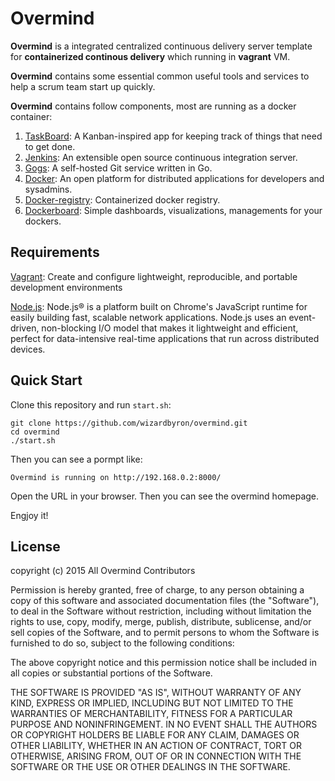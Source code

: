 Overmind
===========

__Overmind__ is a integrated centralized continuous delivery server template for __containerized continous delivery__ which running in **vagrant** VM.

__Overmind__ contains some essential common useful tools and services to help a scrum team start up quickly.

__Overmind__ contains follow components, most are running as a docker container:

1. [TaskBoard](https://github.com/kiswa/TaskBoard): A Kanban-inspired app for keeping track of things that need to get done.
2. [Jenkins](https://jenkins-ci.org/): An extensible open source continuous integration server.
3. [Gogs](http://gogs.io/): A self-hosted Git service written in Go.
4. [Docker](http://www.docker.io): An open platform for distributed applications for developers and sysadmins.
5. [Docker-registry](https://registry.hub.docker.com/_/registry/): Containerized docker registry.
6. [Dockerboard](https://registry.hub.docker.com/u/dockerboard/dockerboard/): Simple dashboards, visualizations, managements for your dockers. 

Requirements
----------

[Vagrant](https://www.vagrantup.com/): Create and configure lightweight, reproducible, and portable development environments

[Node.js](https://nodejs.org/): Node.js® is a platform built on Chrome's JavaScript runtime for easily building fast, scalable network applications. Node.js uses an event-driven, non-blocking I/O model that makes it lightweight and efficient, perfect for data-intensive real-time applications that run across distributed devices.


Quick Start
----------
Clone this 	repository and run `start.sh`:

```
git clone https://github.com/wizardbyron/overmind.git
cd overmind
./start.sh
```
Then you can see a pormpt like:

```
Overmind is running on http://192.168.0.2:8000/

```

Open the URL in your browser. Then you can see the overmind homepage.

Engjoy it!

License
----------

copyright (c) 2015 All Overmind Contributors

Permission is hereby granted, free of charge, to any person obtaining a copy
of this software and associated documentation files (the "Software"), to deal
in the Software without restriction, including without limitation the rights
to use, copy, modify, merge, publish, distribute, sublicense, and/or sell
copies of the Software, and to permit persons to whom the Software is
furnished to do so, subject to the following conditions:

The above copyright notice and this permission notice shall be included in
all copies or substantial portions of the Software.

THE SOFTWARE IS PROVIDED "AS IS", WITHOUT WARRANTY OF ANY KIND, EXPRESS OR
IMPLIED, INCLUDING BUT NOT LIMITED TO THE WARRANTIES OF MERCHANTABILITY,
FITNESS FOR A PARTICULAR PURPOSE AND NONINFRINGEMENT. IN NO EVENT SHALL THE
AUTHORS OR COPYRIGHT HOLDERS BE LIABLE FOR ANY CLAIM, DAMAGES OR OTHER
LIABILITY, WHETHER IN AN ACTION OF CONTRACT, TORT OR OTHERWISE, ARISING FROM,
OUT OF OR IN CONNECTION WITH THE SOFTWARE OR THE USE OR OTHER DEALINGS IN
THE SOFTWARE.